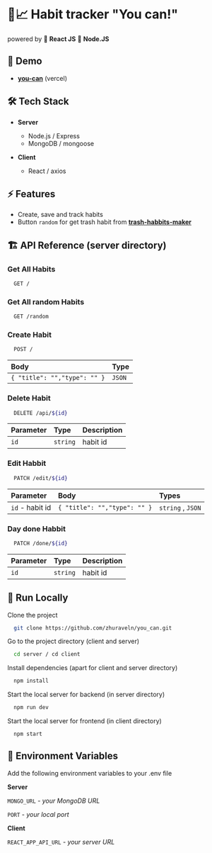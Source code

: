 # 📝📈 Habit tracker "You can!"

powered by 💙 **React JS** 💚 **Node.JS**

## 👀 Demo

- **[you-can](https://you-can.vercel.app/)** (vercel)

## 🛠 Tech Stack

- **Server**

  - Node.js / Express
  - MongoDB / mongoose

- **Client**
  - React / axios

## ⚡️ Features

- Create, save and track habits
- Button `random` for get trash habit from **[trash-habbits-maker](https://trash-habbits-maker.herokuapp.com/)**

## 🏗 API Reference (server directory)

### Get All Habits

```bash
  GET /
```

### Get All **random** Habits

```bash
  GET /random
```

### Create Habit

```bash
  POST /
```

| Body                         | Type   |
| :--------------------------- | :----- |
| `{ "title": "","type": "" }` | `JSON` |

### Delete Habit

```bash
  DELETE /api/${id}
```

| Parameter | Type     | Description |
| :-------- | :------- | :---------- |
| `id`      | `string` | habit id    |

### Edit Habbit

```bash
  PATCH /edit/${id}
```

| Parameter       | Body                         | Types             |
| :-------------- | :--------------------------- | :---------------- |
| `id` - habit id | `{ "title": "","type": "" }` | `string` , `JSON` |

### Day done Habbit

```bash
  PATCH /done/${id}
```

| Parameter | Type     | Description |
| :-------- | :------- | :---------- |
| `id`      | `string` | habit id    |

## 🚚 Run Locally

Clone the project

```bash
  git clone https://github.com/zhuraveln/you_can.git
```

Go to the project directory (client and server)

```bash
  cd server / cd client
```

Install dependencies (apart for client and server directory)

```bash
  npm install
```

Start the local server for backend (in server directory)

```bash
  npm run dev
```

Start the local server for frontend (in client directory)

```bash
  npm start
```

## 🔐 Environment Variables

Add the following environment variables to your .env file

**Server**

`MONGO_URL` - _your MongoDB URL_

`PORT` - _your local port_

**Client**

`REACT_APP_API_URL` - _your server URL_
